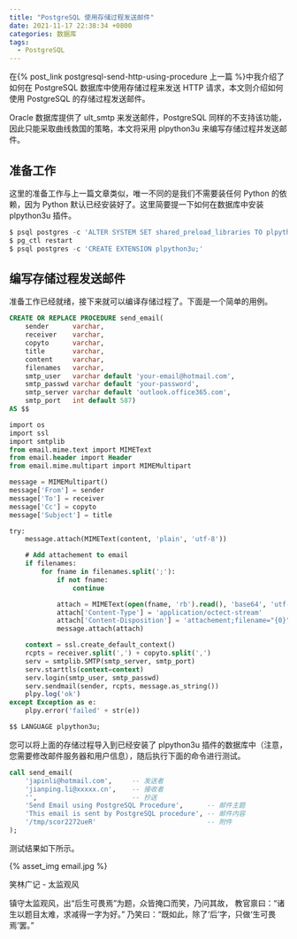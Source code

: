 ```yaml
---
title: "PostgreSQL 使用存储过程发送邮件"
date: 2021-11-17 22:38:34 +0800
categories: 数据库
tags:
  - PostgreSQL
---
```


在{% post_link postgresql-send-http-using-procedure 上一篇 %}中我介绍了如何在 PostgreSQL 数据库中使用存储过程来发送 HTTP 请求，本文则介绍如何使用 PostgreSQL 的存储过程发送邮件。

Oracle 数据库提供了 ult_smtp 来发送邮件，PostgreSQL 同样的不支持该功能，因此只能采取曲线救国的策略，本文将采用 plpython3u 来编写存储过程并发送邮件。

<!--more-->

## 准备工作

这里的准备工作与上一篇文章类似，唯一不同的是我们不需要装任何 Python 的依赖，因为 Python 默认已经安装好了。这里简要提一下如何在数据库中安装 plpython3u 插件。

```sql
$ psql postgres -c 'ALTER SYSTEM SET shared_preload_libraries TO plpython3;'
$ pg_ctl restart
$ psql postgres -c 'CREATE EXTENSION plpython3u;'
```

## 编写存储过程发送邮件

准备工作已经就绪，接下来就可以编译存储过程了。下面是一个简单的用例。

```sql
CREATE OR REPLACE PROCEDURE send_email(
    sender      varchar,
    receiver    varchar,
    copyto      varchar,
    title       varchar,
    content     varchar,
    filenames   varchar,
    smtp_user   varchar default 'your-email@hotmail.com',
    smtp_passwd varchar default 'your-password',
    smtp_server varchar default 'outlook.office365.com',
    smtp_port   int default 587)
AS $$

import os
import ssl
import smtplib
from email.mime.text import MIMEText
from email.header import Header
from email.mime.multipart import MIMEMultipart

message = MIMEMultipart()
message['From'] = sender
message['To'] = receiver
message['Cc'] = copyto
message['Subject'] = title

try:
    message.attach(MIMEText(content, 'plain', 'utf-8'))

    # Add attachement to email
    if filenames:
        for fname in filenames.split(';'):
            if not fname:
                continue

            attach = MIMEText(open(fname, 'rb').read(), 'base64', 'utf-8')
            attach['Content-Type'] = 'application/octect-stream'
            attach['Content-Disposition'] = 'attachement;filename="{0}"'.format(os.path.basename(fname))
            message.attach(attach)

    context = ssl.create_default_context()
    rcpts = receiver.split(',') + copyto.split(',')
    serv = smtplib.SMTP(smtp_server, smtp_port)
    serv.starttls(context=context)
    serv.login(smtp_user, smtp_passwd)
    serv.sendmail(sender, rcpts, message.as_string())
    plpy.log('ok')
except Exception as e:
    plpy.error('failed' + str(e))

$$ LANGUAGE plpython3u;
```

您可以将上面的存储过程导入到已经安装了 plpython3u 插件的数据库中（注意，您需要修改邮件服务器和用户信息），随后执行下面的命令进行测试。

```sql
call send_email(
    'japinli@hotmail.com',     -- 发送者
    'jianping.li@xxxxx.cn',    -- 接收者
    '',                        -- 抄送
    'Send Email using PostgreSQL Procedure',      -- 邮件主题
    'This email is sent by PostgreSQL procedure', -- 邮件内容
    '/tmp/scor2272ueR'                            -- 附件
);
```

测试结果如下所示。

{% asset_img email.jpg %}

<div class="just-for-fun">
笑林广记 - 太监观风

镇守太监观风，出“后生可畏焉”为题，众皆掩口而笑，乃问其故，
教官禀曰：“诸生以题目太难，求减得一字为好。”
乃笑曰：“既如此，除了‘后’字，只做‘生可畏焉’罢。”
</div>
